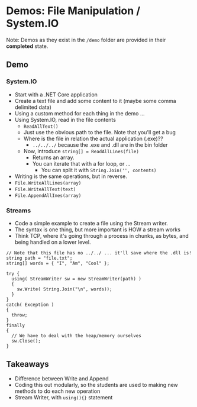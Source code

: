 # Demos: File Manipulation / System.IO

Note: Demos as they exist in the `/demo` folder are provided in their **completed** state.

## Demo

### System.IO

- Start with a .NET Core application
- Create a text file and add some content to it (maybe some comma delimited data)
- Using a custom method for each thing in the demo ...
- Using System.IO, read in the file contents
  - `ReadAllText()`
  - Just use the obvious path to the file. Note that you'll get a bug
  - Where is the file in relation the actual application (.exe)??
    - `../../../` because the .exe and .dll are in the bin folder
  - Now, introduce `string[] = ReadAllLines(file)`
    - Returns an array.
    - You can iterate that with a for loop, or ...
      - You can split it with `String.Join('', contents)`
 - Writing is the same operations, but in reverse.
  - `File.WriteAllLines(array)`
  - `File.WriteAllText(text)`
  - `File.AppendAllInes(array)`

### Streams

- Code a simple example to create a file using the Stream writer.
- The syntax is one thing, but more important is HOW a stream works
- Think TCP, where it's going through a process in chunks, as bytes, and being handled on a lower level.

```charp
// Note that this file has no ../../ ... it'll save where the .dll is!
string path = "file.txt";
string[] words = { "I", "Am", "Cool" };

try {
  using( StreamWriter sw = new StreamWriter(path) )
  {
    sw.Write( String.Join("\n", words));
  }
}
catch( Exception )
{
  throw;
}
finally
{
  // We have to deal with the heap/memory ourselves
  sw.Close();
}
```


## Takeaways

- Difference between Write and Append
- Coding this out modularly, so the students are used to making new methods to do each new operation
- Stream Writer, with `using(){}` statement



